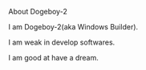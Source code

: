 About Dogeboy-2

I am Dogeboy-2(aka Windows Builder).

I am weak in develop softwares.

I am good at have a dream.
